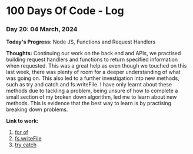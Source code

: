 # 100 Days Of Code - Log

### Day 20: 04 March, 2024 

**Today's Progress**: Node JS, Functions and Request Handlers

**Thoughts:** Continuing our work on the back end and APIs, we practised building request handlers and functions to return specified information when requested. This was a great help as even though we touched on this last week, there was plenty of room for a deeper understanding of what was going on. This also led to a further investigation into new methods, such as try and catch and fs.writeFile. I have only learnt about these methods due to tackling a problem, being unsure of how to complete a small section of my broken down algorithm, led me to learn about new methods. This is evidence that the best way to learn is by practising breaking down problems.

**Link to work:** 
1. [for of](https://developer.mozilla.org/en-US/docs/Web/JavaScript/Reference/Statements/for...of)
2. [fs.writeFile](https://www.geeksforgeeks.org/node-js-fs-writefile-method/)
3. [try catch](https://www.w3schools.com/js/js_errors.asp)